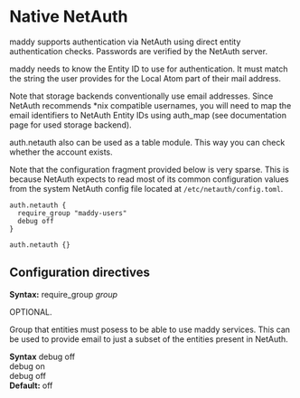 # Native NetAuth

maddy supports authentication via NetAuth using direct entity
authentication checks.  Passwords are verified by the NetAuth server.

maddy needs to know the Entity ID to use for authentication.  It must
match the string the user provides for the Local Atom part of their
mail address.

Note that storage backends conventionally use email addresses.  Since
NetAuth recommends *nix compatible usernames, you will need to map the
email identifiers to NetAuth Entity IDs using auth\_map (see
documentation page for used storage backend).

auth.netauth also can be used as a table module.  This way you can
check whether the account exists.

Note that the configuration fragment provided below is very sparse.
This is because NetAuth expects to read most of its common
configuration values from the system NetAuth config file located at
`/etc/netauth/config.toml`.

```
auth.netauth {
  require_group "maddy-users"
  debug off
}
```

```
auth.netauth {}
```

## Configuration directives

**Syntax:** require\_group _group_

OPTIONAL.

Group that entities must posess to be able to use maddy services.
This can be used to provide email to just a subset of the entities
present in NetAuth.

**Syntax** debug off <br>
debug on <br>
debug off <br>
**Default:** off

